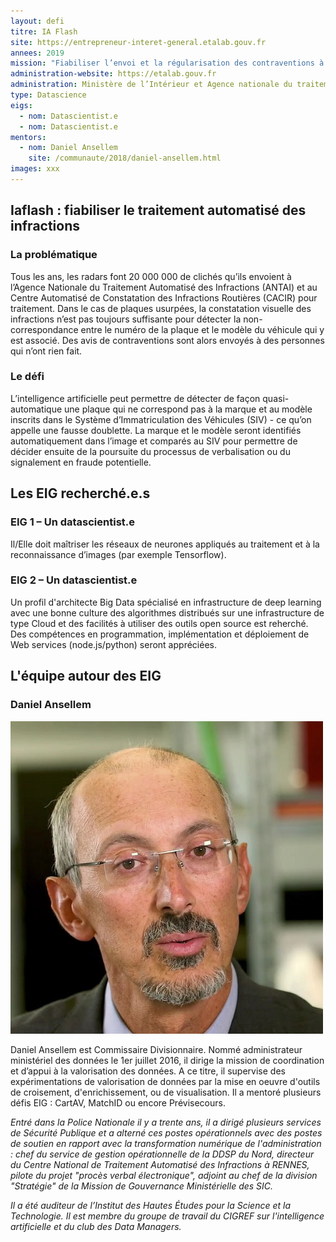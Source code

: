 ```yaml
---
layout: defi
titre: IA Flash
site: https://entrepreneur-interet-general.etalab.gouv.fr
annees: 2019
mission: "Fiabiliser l’envoi et la régularisation des contraventions à partir de la reconnaissance d’images"
administration-website: https://etalab.gouv.fr
administration: Ministère de l’Intérieur et Agence nationale du traitement automatisé des infractions (ANTAI)   
type: Datascience
eigs:
  - nom: Datascientist.e
  - nom: Datascientist.e
mentors: 
  - nom: Daniel Ansellem
	site: /communaute/2018/daniel-ansellem.html
images: xxx
---
```


## Iaflash : fiabiliser le traitement automatisé des infractions 

### La problématique

Tous les ans, les radars font 20 000 000 de clichés qu’ils envoient à
l’Agence Nationale du Traitement Automatisé des Infractions (ANTAI) et
au Centre Automatisé de Constatation des Infractions Routières (CACIR)
pour traitement. Dans le cas de plaques usurpées, la constatation
visuelle des infractions n’est pas toujours suffisante pour détecter
la non-correspondance entre le numéro de la plaque et le modèle du
véhicule qui y est associé. Des avis de contraventions sont alors
envoyés à des personnes qui n’ont rien fait.

### Le défi 

L’intelligence artificielle peut permettre de détecter de façon
quasi-automatique une plaque qui ne correspond pas à la marque et au
modèle inscrits dans le Système d’Immatriculation des Véhicules
(SIV) - ce qu’on appelle une fausse doublette. La marque et le modèle
seront identifiés automatiquement dans l’image et comparés au SIV pour
permettre de décider ensuite de la poursuite du processus de
verbalisation ou du signalement en fraude potentielle.

## Les EIG recherché.e.s

### EIG 1 – Un datascientist.e

Il/Elle doit maîtriser les réseaux de neurones appliqués au traitement
et à la reconnaissance d’images (par exemple Tensorflow).

### EIG 2 – Un datascientist.e

Un profil d'architecte Big Data spécialisé en infrastructure de deep
learning avec une bonne culture des algorithmes distribués sur une
infrastructure de type Cloud et des facilités à utiliser des outils
open source est reherché. Des compétences en programmation,
implémentation et déploiement de Web services (node.js/python) seront
appréciées.

## L'équipe autour des EIG

### Daniel Ansellem

![Daniel Ansellem](/img/communaute/Daniel-Ansellem-2.png)

Daniel Ansellem est Commissaire Divisionnaire. Nommé administrateur
ministériel des données le 1er juillet 2016, il dirige la mission de
coordination et d’appui à la valorisation des données. A ce titre, il
supervise des expérimentations de valorisation de données par la mise
en oeuvre d'outils de croisement, d'enrichissement, ou de
visualisation. Il a mentoré plusieurs défis EIG : CartAV, MatchID ou
encore Prévisecours.

_Entré dans la Police Nationale il y a trente ans, il a dirigé
plusieurs services de Sécurité Publique et a alterné ces postes
opérationnels avec des postes de soutien en rapport avec la
transformation numérique de l'administration : chef du service de
gestion opérationnelle de la DDSP du Nord, directeur du Centre
National de Traitement Automatisé des Infractions à RENNES, pilote du
projet "procès verbal électronique", adjoint au chef de la division
"Stratégie" de la Mission de Gouvernance Ministérielle des SIC._

_Il a été auditeur de l’Institut des Hautes Études pour la Science et
la Technologie. Il est membre du groupe de travail du CIGREF sur
l'intelligence artificielle et du club des Data Managers._
